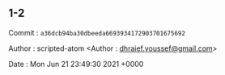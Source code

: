 ## 1-2 

 Commit : `a36dcb94ba30dbeeda6693934172903701675692`

 Author : scripted-atom <Author : dhraief.youssef@gmail.com> 

 Date 	: Mon Jun 21 23:49:30 2021 +0000 

